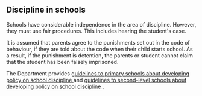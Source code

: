 ##  Discipline in schools

Schools have considerable independence in the area of discipline. However,
they must use fair procedures. This includes hearing the student's case.

It is assumed that parents agree to the punishments set out in the code of
behaviour, if they are told about the code when their child starts school. As
a result, if the punishment is detention, the parents or student cannot claim
that the student has been falsely imprisoned.

The Department provides [ guidelines to primary schools about developing
policy on school discipline
](https://assets.gov.ie/15651/0cfe8a4e2f8a4daf97e0a9f45dc25f70.pdf) and [
guidelines to second-level schools about developing policy on school
discipline ](https://www.gov.ie/en/circular/35916bd98c30416abf63e1a9242f8d4a/)
.
